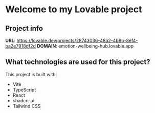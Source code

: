 # Welcome to my Lovable project

## Project info

**URL**: https://lovable.dev/projects/28743036-48a2-4b8b-8ef4-ba2e7918df2d
**DOMAIN**: emotion-wellbeing-hub.lovable.app


## What technologies are used for this project?

This project is built with:

- Vite
- TypeScript
- React
- shadcn-ui
- Tailwind CSS
